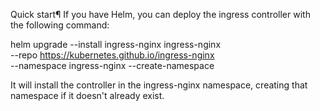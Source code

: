 Quick start¶
If you have Helm, you can deploy the ingress controller with the following command:

helm upgrade --install ingress-nginx ingress-nginx \
  --repo https://kubernetes.github.io/ingress-nginx \
  --namespace ingress-nginx --create-namespace
  
It will install the controller in the ingress-nginx namespace, creating that namespace if it doesn't already exist.